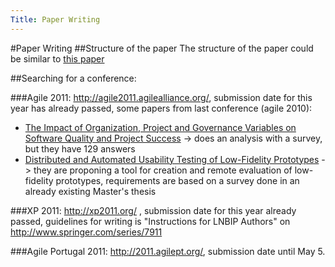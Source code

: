 ```yaml
---
Title: Paper Writing
---
```

#Paper Writing
##Structure of the paper
The structure of the paper could be similar to [this paper](%base_url%/wiki/projects/bachelorsprojects/Agility/interestingpaper2)

##Searching for a conference: 

###Agile 2011: http://agile2011.agilealliance.org/, submission date for this year has already passed, some papers from last conference (agile 2010):

- [The Impact of Organization, Project and Governance Variables on Software Quality and Project Success](http://eprints.ecs.soton.ac.uk/21290/2/Governance_Survey_Analysis.pdf) -> does an analysis with a survey, but they have 129 answers
- [Distributed and Automated Usability Testing of Low-Fidelity Prototypes](http://ebe.cpsc.ucalgary.ca/uploads/Publications/loproto.pdf) -> they are proponing a tool for creation and remote evaluation of low-fidelity prototypes, requirements are based on a survey done in an already existing Master's thesis

###XP 2011: http://xp2011.org/ , submission date for this year already passed, guidelines for writing is "Instructions for LNBIP Authors" on http://www.springer.com/series/7911

###Agile Portugal 2011: http://2011.agilept.org/, submission date until May 5.
